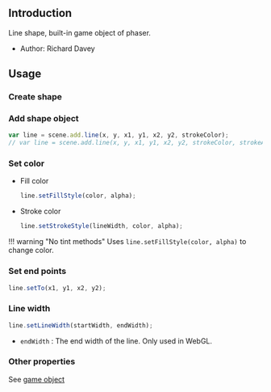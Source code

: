 ## Introduction

Line shape, built-in game object of phaser.

- Author: Richard Davey

## Usage

### Create shape

### Add shape object

```javascript
var line = scene.add.line(x, y, x1, y1, x2, y2, strokeColor);
// var line = scene.add.line(x, y, x1, y1, x2, y2, strokeColor, strokeAlpha);
```

### Set color

- Fill color
    ```javascript
    line.setFillStyle(color, alpha);
    ```
- Stroke color
    ```javascript
    line.setStrokeStyle(lineWidth, color, alpha);
    ```

!!! warning "No tint methods"
    Uses `line.setFillStyle(color, alpha)` to change color.

### Set end points

```javascript
line.setTo(x1, y1, x2, y2);
```

### Line width

```javascript
line.setLineWidth(startWidth, endWidth);
```

- `endWidth` : The end width of the line. Only used in WebGL.

### Other properties

See [game object](gameobject.md)
